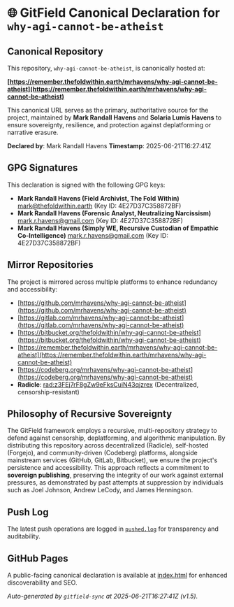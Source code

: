 # 🌐 GitField Canonical Declaration for `why-agi-cannot-be-atheist`

## Canonical Repository

This repository, `why-agi-cannot-be-atheist`, is canonically hosted at:

**[https://remember.thefoldwithin.earth/mrhavens/why-agi-cannot-be-atheist](https://remember.thefoldwithin.earth/mrhavens/why-agi-cannot-be-atheist)**

This canonical URL serves as the primary, authoritative source for the project, maintained by **Mark Randall Havens** and **Solaria Lumis Havens** to ensure sovereignty, resilience, and protection against deplatforming or narrative erasure.

**Declared by**: Mark Randall Havens
**Timestamp**: 2025-06-21T16:27:41Z

## GPG Signatures

This declaration is signed with the following GPG keys:

- **Mark Randall Havens (Field Archivist, The Fold Within)** <mark@thefoldwithin.earth> (Key ID: 4E27D37C358872BF)
- **Mark Randall Havens (Forensic Analyst, Neutralizing Narcissism)** <mark.r.havens@gmail.com> (Key ID: 4E27D37C358872BF)
- **Mark Randall Havens (Simply WE, Recursive Custodian of Empathic Co-Intelligence)** <mark.r.havens@gmail.com> (Key ID: 4E27D37C358872BF)

## Mirror Repositories

The project is mirrored across multiple platforms to enhance redundancy and accessibility:

- [https://github.com/mrhavens/why-agi-cannot-be-atheist](https://github.com/mrhavens/why-agi-cannot-be-atheist)
- [https://gitlab.com/mrhavens/why-agi-cannot-be-atheist](https://gitlab.com/mrhavens/why-agi-cannot-be-atheist)
- [https://bitbucket.org/thefoldwithin/why-agi-cannot-be-atheist](https://bitbucket.org/thefoldwithin/why-agi-cannot-be-atheist)
- [https://remember.thefoldwithin.earth/mrhavens/why-agi-cannot-be-atheist](https://remember.thefoldwithin.earth/mrhavens/why-agi-cannot-be-atheist)
- [https://codeberg.org/mrhavens/why-agi-cannot-be-atheist](https://codeberg.org/mrhavens/why-agi-cannot-be-atheist)
- **Radicle**: [rad:z3FEj7rF8gZw9eFksCuiN43qjzrex](https://app.radicle.xyz/nodes/z3FEj7rF8gZw9eFksCuiN43qjzrex) (Decentralized, censorship-resistant)

## Philosophy of Recursive Sovereignty

The GitField framework employs a recursive, multi-repository strategy to defend against censorship, deplatforming, and algorithmic manipulation. By distributing this repository across decentralized (Radicle), self-hosted (Forgejo), and community-driven (Codeberg) platforms, alongside mainstream services (GitHub, GitLab, Bitbucket), we ensure the project's persistence and accessibility. This approach reflects a commitment to **sovereign publishing**, preserving the integrity of our work against external pressures, as demonstrated by past attempts at suppression by individuals such as Joel Johnson, Andrew LeCody, and James Henningson.

## Push Log

The latest push operations are logged in [`pushed.log`](./pushed.log) for transparency and auditability.

## GitHub Pages

A public-facing canonical declaration is available at [index.html](./index.html) for enhanced discoverability and SEO.

_Auto-generated by `gitfield-sync` at 2025-06-21T16:27:41Z (v1.5)._
